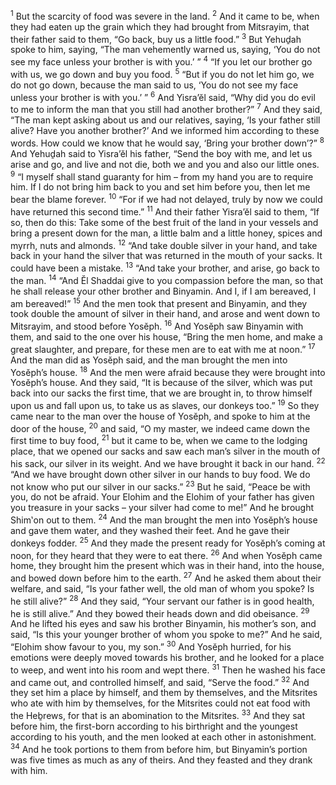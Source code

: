 <sup>1</sup> But the scarcity of food was severe in the land.
<sup>2</sup> And it came to be, when they had eaten up the grain which they had brought from Mitsrayim, that their father said to them, “Go back, buy us a little food.”
<sup>3</sup> But Yehuḏah spoke to him, saying, “The man vehemently warned us, saying, ‘You do not see my face unless your brother is with you.’ ”
<sup>4</sup> “If you let our brother go with us, we go down and buy you food.
<sup>5</sup> “But if you do not let him go, we do not go down, because the man said to us, ‘You do not see my face unless your brother is with you.’ ”
<sup>6</sup> And Yisra’ĕl said, “Why did you do evil to me to inform the man that you still had another brother?”
<sup>7</sup> And they said, “The man kept asking about us and our relatives, saying, ‘Is your father still alive? Have you another brother?’ And we informed him according to these words. How could we know that he would say, ‘Bring your brother down’?”
<sup>8</sup> And Yehuḏah said to Yisra’ĕl his father, “Send the boy with me, and let us arise and go, and live and not die, both we and you and also our little ones.
<sup>9</sup> “I myself shall stand guaranty for him – from my hand you are to require him. If I do not bring him back to you and set him before you, then let me bear the blame forever.
<sup>10</sup> “For if we had not delayed, truly by now we could have returned this second time.”
<sup>11</sup> And their father Yisra’ĕl said to them, “If so, then do this: Take some of the best fruit of the land in your vessels and bring a present down for the man, a little balm and a little honey, spices and myrrh, nuts and almonds.
<sup>12</sup> “And take double silver in your hand, and take back in your hand the silver that was returned in the mouth of your sacks. It could have been a mistake.
<sup>13</sup> “And take your brother, and arise, go back to the man.
<sup>14</sup> “And Ĕl Shaddai give to you compassion before the man, so that he shall release your other brother and Binyamin. And I, if I am bereaved, I am bereaved!”
<sup>15</sup> And the men took that present and Binyamin, and they took double the amount of silver in their hand, and arose and went down to Mitsrayim, and stood before Yosĕph.
<sup>16</sup> And Yosĕph saw Binyamin with them, and said to the one over his house, “Bring the men home, and make a great slaughter, and prepare, for these men are to eat with me at noon.”
<sup>17</sup> And the man did as Yosĕph said, and the man brought the men into Yosĕph’s house.
<sup>18</sup> And the men were afraid because they were brought into Yosĕph’s house. And they said, “It is because of the silver, which was put back into our sacks the first time, that we are brought in, to throw himself upon us and fall upon us, to take us as slaves, our donkeys too.”
<sup>19</sup> So they came near to the man over the house of Yosĕph, and spoke to him at the door of the house,
<sup>20</sup> and said, “O my master, we indeed came down the first time to buy food,
<sup>21</sup> but it came to be, when we came to the lodging place, that we opened our sacks and saw each man’s silver in the mouth of his sack, our silver in its weight. And we have brought it back in our hand.
<sup>22</sup> “And we have brought down other silver in our hands to buy food. We do not know who put our silver in our sacks.”
<sup>23</sup> But he said, “Peace be with you, do not be afraid. Your Elohim and the Elohim of your father has given you treasure in your sacks – your silver had come to me!” And he brought Shim‛on out to them.
<sup>24</sup> And the man brought the men into Yosĕph’s house and gave them water, and they washed their feet. And he gave their donkeys fodder.
<sup>25</sup> And they made the present ready for Yosĕph’s coming at noon, for they heard that they were to eat there.
<sup>26</sup> And when Yosĕph came home, they brought him the present which was in their hand, into the house, and bowed down before him to the earth.
<sup>27</sup> And he asked them about their welfare, and said, “Is your father well, the old man of whom you spoke? Is he still alive?”
<sup>28</sup> And they said, “Your servant our father is in good health, he is still alive.” And they bowed their heads down and did obeisance.
<sup>29</sup> And he lifted his eyes and saw his brother Binyamin, his mother’s son, and said, “Is this your younger brother of whom you spoke to me?” And he said, “Elohim show favour to you, my son.”
<sup>30</sup> And Yosĕph hurried, for his emotions were deeply moved towards his brother, and he looked for a place to weep, and went into his room and wept there.
<sup>31</sup> Then he washed his face and came out, and controlled himself, and said, “Serve the food.”
<sup>32</sup> And they set him a place by himself, and them by themselves, and the Mitsrites who ate with him by themselves, for the Mitsrites could not eat food with the Heḇrews, for that is an abomination to the Mitsrites.
<sup>33</sup> And they sat before him, the first-born according to his birthright and the youngest according to his youth, and the men looked at each other in astonishment.
<sup>34</sup> And he took portions to them from before him, but Binyamin’s portion was five times as much as any of theirs. And they feasted and they drank with him.
